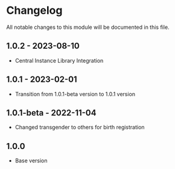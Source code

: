 
# Changelog
All notable changes to this module will be documented in this file.

## 1.0.2 - 2023-08-10

- Central Instance Library Integration

## 1.0.1 - 2023-02-01

- Transition from 1.0.1-beta version to 1.0.1 version

## 1.0.1-beta - 2022-11-04

- Changed transgender to others for birth registration

## 1.0.0

- Base version
